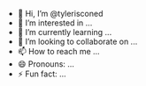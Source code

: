 - 👋 Hi, I’m @tylerisconed
- 👀 I’m interested in ...
- 🌱 I’m currently learning ...
- 💞️ I’m looking to collaborate on ...
- 📫 How to reach me ...
- 😄 Pronouns: ...
- ⚡ Fun fact: ...

<!---
tylerisconed/tylerisconed is a ✨ special ✨ repository because its `README.md` (this file) appears on your GitHub profile.
You can click the Preview link to take a look at your changes.
--->
